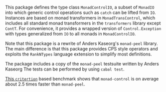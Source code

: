 This package defines the type class `MonadControlIO`, a subset of
`MonadIO` into which generic control operations such as `catch` can be
lifted from `IO`.  Instances are based on monad transformers in
`MonadTransControl`, which includes all standard monad transformers in
the `transformers` library except `ContT`.  For convenience, it
provides a wrapped version of `Control.Exception` with types
generalized from `IO` to all monads in `MonadControlIO`.

Note that this package is a rewrite of Anders Kaseorg's `monad-peel`
library.  The main difference is that this package provides CPS style
operators and exploits the `RankNTypes` language extension to simplify
most definitions.

The package includes a copy of the `monad-peel` testsuite written by
Anders Kaseorg The tests can be performed by using `cabal test`.

[This `critertion`](http://code.haskell.org/~basvandijk/code/bench-monad-peel-control)
based benchmark shows that `monad-control` is on average about 2.5
times faster than `monad-peel`.
